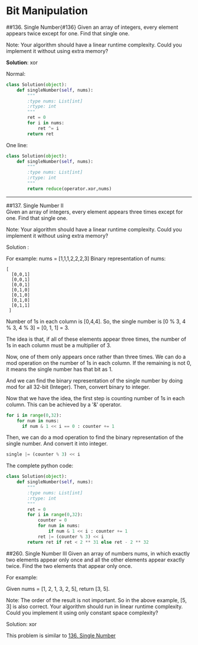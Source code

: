 # Bit Manipulation
##136. Single Number{#136}
Given an array of integers, every element appears twice except for one. Find that single one.

Note:
Your algorithm should have a linear runtime complexity. Could you implement it without using extra memory?

**Solution**: xor

Normal:

```python
class Solution(object):
    def singleNumber(self, nums):
        """
        :type nums: List[int]
        :rtype: int
        """
        ret = 0
        for i in nums:
            ret ^= i
        return ret
```
One line:
```python
class Solution(object):
    def singleNumber(self, nums):
        """
        :type nums: List[int]
        :rtype: int
        """
        return reduce(operator.xor,nums)
```

---

##137. Single Number II   
Given an array of integers, every element appears three times except for one. Find that single one.

Note:
Your algorithm should have a linear runtime complexity. Could you implement it without using extra memory?

Solution : 

For example: nums = [1,1,1,2,2,2,3]
Binary representation of nums:
```
[ 
  [0,0,1]
  [0,0,1]
  [0,0,1]
  [0,1,0]
  [0,1,0]
  [0,1,0]
  [0,1,1]
 ]
 ```
 Number of 1s in each column is [0,4,4].
 So, the single number is [0 % 3, 4 % 3, 4 % 3] = [0, 1, 1] = 3.
 
The idea is that, if all of these elements appear three times, the number of 1s in each column must be a multiplier of 3. 

Now, one of them only appears once rather than three times. We can do a mod operation on the number of 1s in each column. If the remaining is not 0, it means the single number has that bit as 1. 

And we can find the binary representation of the single number by doing mod for all 32-bit (Integer). Then, convert binary to integer.

Now that we have the idea, the first step is counting number of 1s in each column. This can be achieved by a '&' operator. 

```python
for i in range(0,32):
    for num in nums:
      if num & 1 << i == 0 : counter += 1
```

Then, we can do a mod operation to find the binary representation of the single number. And convert it into integer.

```python
single |= (counter % 3) << i
```
 
 The complete python code:

```python
class Solution(object):
    def singleNumber(self, nums):
        """
        :type nums: List[int]
        :rtype: int
        """
        ret = 0
        for i in range(0,32):
            counter = 0
            for num in nums:
                if num & 1 << i : counter += 1
            ret |= (counter % 3) << i
        return ret if ret < 2 ** 31 else ret - 2 ** 32
```

##260. Single Number III
Given an array of numbers nums, in which exactly two elements appear only once and all the other elements appear exactly twice. Find the two elements that appear only once.

For example:

Given nums = [1, 2, 1, 3, 2, 5], return [3, 5].

Note:
The order of the result is not important. So in the above example, [5, 3] is also correct.
Your algorithm should run in linear runtime complexity. Could you implement it using only constant space complexity?

Solution: xor

This problem is similar to [136. Single Number](#136)